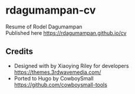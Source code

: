 # rdagumampan-cv
Resume of Rodel Dagumampan<br>
Published here https://rdagumampan.github.io/cv

## Credits
- Designed with  by Xiaoying Riley for developers<br>
https://themes.3rdwavemedia.com/
- Ported to Hugo by CowboySmall<br>
https://github.com/cowboysmall-tools
